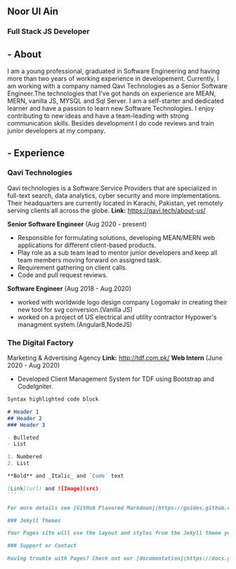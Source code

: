 ## Noor Ul Ain
### Full Stack JS Developer

## - About
I am a young professional, graduated in Software Engineering and having more than two years of working experience in developement. Currently, I am working with a company named Qavi Technologies as a Senior Software Engineer.The technologies that I've got hands on experience are MEAN, MERN, vanilla JS, MYSQL and Sql Server. I am a self-starter and dedicated learner and have a passion to learn new Software Technologies. I enjoy contributing to new ideas and have a team-leading with strong communication skills. Besides development I do code reviews and train junior developers at my company.

## - Experience
### Qavi Technologies
Qavi technologies is a Software Service Providers that are specialized in full-text search, data analytics, cyber security and more implementations. Their headquarters are currently located in Karachi, Pakistan, yet remotely serving clients all across the globe.
**Link:** https://qavi.tech/about-us/

**Senior Software Engineer** (Aug 2020 - present)
- Responsible for formulating solutions, developing MEAN/MERN web applications for different client-based products.
- Play role as a sub team lead to mentor junior developers and keep all team members moving forward on assigned task.
- Requirement gathering on client calls.
- Code and pull request reviews.

**Software Engineer** (Aug 2018 - Aug 2020)
- worked with worldwide logo design company Logomakr in creating their new tool for svg conversion.(Vanilla JS)
- worked on a project of US electrical and utility contractor Hypower's managment system.(Angular8,NodeJS)

### The Digital Factory 
Marketing & Advertising Agency
**Link:** http://tdf.com.pk/
**Web Intern** (June 2020 - Aug 2020)
- Developed Client Management System for TDF using Bootstrap and CodeIgniter.

````markdown
Syntax highlighted code block

# Header 1
## Header 2
### Header 3

- Bulleted
- List

1. Numbered
2. List

**Bold** and _Italic_ and `Code` text

[Link](url) and ![Image](src)
```

For more details see [GitHub Flavored Markdown](https://guides.github.com/features/mastering-markdown/).

### Jekyll Themes

Your Pages site will use the layout and styles from the Jekyll theme you have selected in your [repository settings](https://github.com/Noorulain-1095/digital-cv/settings). The name of this theme is saved in the Jekyll `_config.yml` configuration file.

### Support or Contact

Having trouble with Pages? Check out our [documentation](https://docs.github.com/categories/github-pages-basics/) or [contact support](https://support.github.com/contact) and we’ll help you sort it out.

